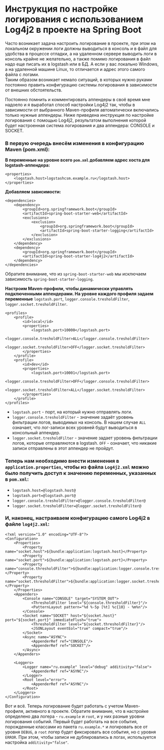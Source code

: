 # Инструкция по настройке логирования с использованием Log4j2 в проекте на Spring Boot

Часто возникает задача настроить логирование в проекте, при этом на локальном окружении логи должны выводиться в консоль 
и в файл для удобства в процессе отладки, а на удаленном сервере выводить логи в консоль крайне не желательно, а также 
помимо логирования в файл надо еще писать их в logstash или в БД.
А если у вас локально Windows, а на удаленной машине Linux, то отличается и адрес этого самого файла с логами.  
Таким образом возникает немало ситуаций, в которых нужно руками постоянно править конфигурацию системы логирования в 
зависимости от внешних обстоятельств. 

Постоянно помнить и комментировать аппендеры в своё время мне надоело и я выработал способ настройки Log4j2 так, 
чтобы в зависимости от выбранного Maven-профиля автоматически включались только нужные аппендеры.
Ниже приведена инструкция по настройке логирования с помощью Log4j2, 
результатом выполнения которой будет настроенная система логирования и два аппендера: CONSOLE и SOCKET.

### В первую очередь внесём изменения в конфигурацию Maven (pom.xml):

**В переменные на уровне всего `pom.xml` добавляем адрес хоста для logstash-аппендера:**

	<properties>
		<logstash.host>logstashcsm.example.ru</logstash.host>
	</properties>
	

**Добавляем зависимости:**

	<dependencies>    
		<dependency>    
			<groupId>org.springframework.boot</groupId>
	 		<artifactId>spring-boot-starter-web</artifactId>
	 		<exclusions>
	 			<exclusion>
					<groupId>org.springframework.boot</groupId>
					<artifactId>spring-boot-starter-logging</artifactId>
				</exclusion>
			</exclusions>
		</dependency>
		<dependency>
			<groupId>org.springframework.boot</groupId>
			<artifactId>spring-boot-starter-log4j2</artifactId>
		</dependency>
	</dependencies>

Обратите внимание, что из `spring-boot-starter-web` мы исключаем зависимость `spring-boot-starter-logging`.

**Настроим Maven-профили, чтобы динамически управлять подключенными аппендерами. 
На уровне каждого профиля задаем переменные** `logstash.port`, `logger.console.tresholdFilter`, `logger.socket.tresholdFilter`.


	<profiles>
		<profile>
			<id>local</id>
			<properties>
				<logstash.port>10000</logstash.port>
				<logger.console.tresholdFilter>ALL</logger.console.tresholdFilter>
				<logger.socket.tresholdFilter>OFF</logger.socket.tresholdFilter>
			</properties>
		</profile>
		<profile>
        	<id>dev</id>
        	<properties>
        		<logstash.port>10001</logstash.port>
        		<logger.console.tresholdFilter>OFF</logger.console.tresholdFilter>
        		<logger.socket.tresholdFilter>ALL</logger.socket.tresholdFilter>
        	</properties>
        </profile>
	</profiles>
	
* `logstash.port` - порт, на который нужно отправлять логи.
* `logger.console.tresholdFilter` - значение задаёт уровень фильтрации логов, выводимых на консоль. В нашем случае `ALL` означает, что лог-записи всех уровней будут выводиться в консольный аппендер.
* `logger.socket.tresholdFilter` - значение задает уровень фильтрации логов, которые отправляются в logstash. `OFF` - означает, что никакие записи отправлены в этот аппендер не пройдут.


### Теперь нам необходимо внести изменения в `application.properties`, чтобы из файла `Log4j2.xml` можно было получить доступ к значению переменных, указанных в `pom.xml`:

* `logstash.host=@logstash.host@`
* `logstash.port=@logstash.port@`
* `logger.console.tresholdFilter=@logger.console.tresholdFilter@`
* `logger.socket.tresholdFilter=@logger.socket.tresholdFilter@`
	
### И, наконец, настраиваем конфигурацию самого Log4j2 в файле `log4j2.xml`:

	<?xml version="1.0" encoding="UTF-8"?>
	<Configuration>
		<Properties>
			<Property name="socket.host">${bundle:application:logstash.host}</Property>
			<Property name="socket.port">${bundle:application:logstash.port}</Property>
			<Property name="console.thresholdFilter">${bundle:application:logger.console.tresholdFilter}</Property>
			<Property name="socket.thresholdFilter">${bundle:application:logger.socket.tresholdFilter}</Property>
		</Properties>
		<Appenders>
			<Console name="CONSOLE" target="SYSTEM_OUT">
				<ThresholdFilter level="${console.thresholdFilter}"/>
				<PatternLayout pattern="%d %-5p [%t] %c{10} - %m%n"/>
			</Console>
			<Socket name="SOCKET" host="${socket.host}" port="${socket.port}" immediateFlush="true">
				<ThresholdFilter level="${socket.thresholdFilter}"/>
				<JSONLayout eventEol="true" compact="true"/>
			</Socket>
			<Async name="ASYNC">
				<AppenderRef ref="CONSOLE"/>
				<AppenderRef ref="SOCKET"/>
			</Async>
		</Appenders>
		
		<Loggers>
			<Logger name="ru.example" level="debug" additivity="false">
				<AppenderRef ref="ASYNC"/>
			</Logger>
			<Root level="error">
				<AppenderRef ref="ASYNC"/>
			</Root>
		</Loggers>
	</Configuration>

Вот и всё. Теперь логирование будет работать с учетом Maven-профиля, активного в проекте.
Обратите внимание, что в настройке определено два логера - `ru.example` и `root`, и у них разные уровни логирования событий. 
Первый будет работать на все события, порожденные классами из пакета `ru.example.*` и логировать все от уровня `DEBUG`, а `root` логер будет фиксировать все события, но с уровня `ERROR`. 
При этом, чтобы записи не дублировались в логах, используется настройка `additivity="false"`.
